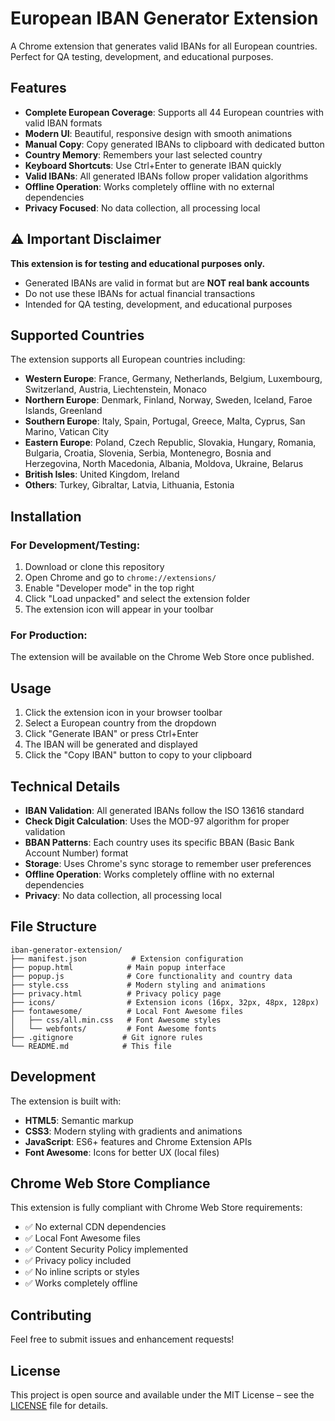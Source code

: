 # European IBAN Generator Extension

A Chrome extension that generates valid IBANs for all European countries. Perfect for QA testing, development, and educational purposes.

## Features

- **Complete European Coverage**: Supports all 44 European countries with valid IBAN formats
- **Modern UI**: Beautiful, responsive design with smooth animations
- **Manual Copy**: Copy generated IBANs to clipboard with dedicated button
- **Country Memory**: Remembers your last selected country
- **Keyboard Shortcuts**: Use Ctrl+Enter to generate IBAN quickly
- **Valid IBANs**: All generated IBANs follow proper validation algorithms
- **Offline Operation**: Works completely offline with no external dependencies
- **Privacy Focused**: No data collection, all processing local

## ⚠️ Important Disclaimer

**This extension is for testing and educational purposes only.**
- Generated IBANs are valid in format but are **NOT real bank accounts**
- Do not use these IBANs for actual financial transactions
- Intended for QA testing, development, and educational purposes

## Supported Countries

The extension supports all European countries including:

- **Western Europe**: France, Germany, Netherlands, Belgium, Luxembourg, Switzerland, Austria, Liechtenstein, Monaco
- **Northern Europe**: Denmark, Finland, Norway, Sweden, Iceland, Faroe Islands, Greenland
- **Southern Europe**: Italy, Spain, Portugal, Greece, Malta, Cyprus, San Marino, Vatican City
- **Eastern Europe**: Poland, Czech Republic, Slovakia, Hungary, Romania, Bulgaria, Croatia, Slovenia, Serbia, Montenegro, Bosnia and Herzegovina, North Macedonia, Albania, Moldova, Ukraine, Belarus
- **British Isles**: United Kingdom, Ireland
- **Others**: Turkey, Gibraltar, Latvia, Lithuania, Estonia

## Installation

### For Development/Testing:
1. Download or clone this repository
2. Open Chrome and go to `chrome://extensions/`
3. Enable "Developer mode" in the top right
4. Click "Load unpacked" and select the extension folder
5. The extension icon will appear in your toolbar

### For Production:
The extension will be available on the Chrome Web Store once published.

## Usage

1. Click the extension icon in your browser toolbar
2. Select a European country from the dropdown
3. Click "Generate IBAN" or press Ctrl+Enter
4. The IBAN will be generated and displayed
5. Click the "Copy IBAN" button to copy to your clipboard

## Technical Details

- **IBAN Validation**: All generated IBANs follow the ISO 13616 standard
- **Check Digit Calculation**: Uses the MOD-97 algorithm for proper validation
- **BBAN Patterns**: Each country uses its specific BBAN (Basic Bank Account Number) format
- **Storage**: Uses Chrome's sync storage to remember user preferences
- **Offline Operation**: Works completely offline with no external dependencies
- **Privacy**: No data collection, all processing local

## File Structure

```
iban-generator-extension/
├── manifest.json          # Extension configuration
├── popup.html            # Main popup interface
├── popup.js              # Core functionality and country data
├── style.css             # Modern styling and animations
├── privacy.html          # Privacy policy page
├── icons/                # Extension icons (16px, 32px, 48px, 128px)
├── fontawesome/          # Local Font Awesome files
│   ├── css/all.min.css   # Font Awesome styles
│   └── webfonts/         # Font Awesome fonts
├── .gitignore           # Git ignore rules
└── README.md            # This file
```

## Development

The extension is built with:
- **HTML5**: Semantic markup
- **CSS3**: Modern styling with gradients and animations
- **JavaScript**: ES6+ features and Chrome Extension APIs
- **Font Awesome**: Icons for better UX (local files)

## Chrome Web Store Compliance

This extension is fully compliant with Chrome Web Store requirements:
- ✅ No external CDN dependencies
- ✅ Local Font Awesome files
- ✅ Content Security Policy implemented
- ✅ Privacy policy included
- ✅ No inline scripts or styles
- ✅ Works completely offline

## Contributing

Feel free to submit issues and enhancement requests!

## License

This project is open source and available under the MIT License – see the [LICENSE](./LICENSE) file for details.